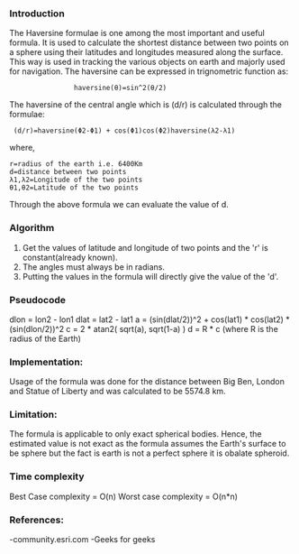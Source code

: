 ### Introduction
The Haversine formulae is one among the most important and useful formula. 
It is used to calculate the shortest distance between two points on a sphere using their latitudes and longitudes measured along the surface. This way is used in tracking the various objects on earth and majorly used for navigation. The haversine can be expressed in trignometric function as:

                    haversine(θ)=sin^2(θ/2)

The haversine of the central angle which is (d/r) is calculated through the formulae:

     (d/r)=haversine(Φ2-Φ1) + cos(Φ1)cos(Φ2)haversine(λ2-λ1)

where,

	r=radius of the earth i.e. 6400Km
	d=distance between two points
	λ1,λ2=Longitude of the two points 
	θ1,θ2=Latitude of the two points
Through the above formula we can evaluate the value of d.

### Algorithm
1. Get the values of latitude and longitude of two points and the 'r' is constant(already known).
2. The angles must always be in radians.
3. Putting the values in the formula will directly give the value of the 'd'. 

### Pseudocode
dlon = lon2 - lon1 
dlat = lat2 - lat1 
a = (sin(dlat/2))^2 + cos(lat1) * cos(lat2) * (sin(dlon/2))^2 
c = 2 * atan2( sqrt(a), sqrt(1-a) ) 
d = R * c (where R is the radius of the Earth)

### Implementation:
Usage of the formula was done for the distance between Big Ben, London and Statue of Liberty and was calculated to be 5574.8 km.

### Limitation:
The formula is applicable to only exact spherical bodies. Hence, the estimated value is not exact as the formula assumes the Earth's surface to be sphere but the fact is earth is not a perfect sphere it is obalate spheroid.


### Time complexity
Best Case complexity = O(n)
Worst case complexity = O(n*n)

### References:
-community.esri.com
-Geeks for geeks




